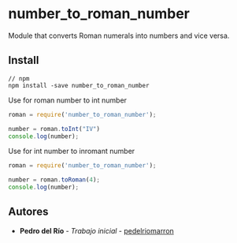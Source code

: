 # number_to_roman_number
Module that converts Roman numerals into numbers and vice versa.


## Install

    // npm
    npm install -save number_to_roman_number


Use for roman number to int number

``` js
roman = require('number_to_roman_number');

number = roman.toInt("IV")
console.log(number); 
```

Use for int number to inromant number

``` js
roman = require('number_to_roman_number');

number = roman.toRoman(4);
console.log(number); 
```



## Autores

* **Pedro del Río** - *Trabajo inicial* - [pedelriomarron](https://github.com/pedelriomarron)
